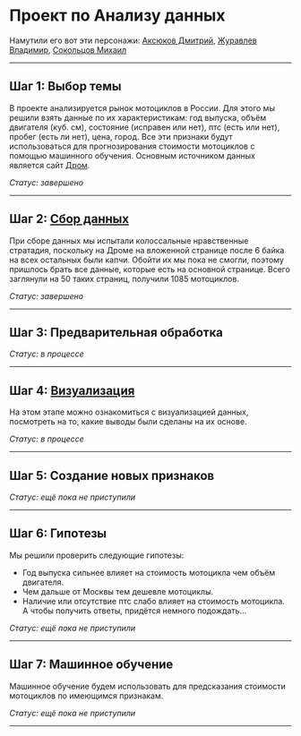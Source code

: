 # Проект по Анализу данных

Намутили его вот эти персонажи: [Аксюков Дмитрий](https://t.me/AxDm4), [Журавлев Владимир](https://t.me/zhuravlevvk), [Сокольцов Михаил](https://t.me/Socolec)

---

## Шаг 1: Выбор темы

В проекте анализируется рынок мотоциклов в России. Для этого мы решили взять данные по их характеристикам: год выпуска, объём двигателя (куб. см), состояние (исправен или нет), птс (есть или нет), пробег (есть ли нет), цена, город. Все эти признаки будут использоваться для прогнозирования стоимости мотоциклов с помощью машинного обучения. Основным источником данных является сайт [Дром](https://moto.drom.ru/sale/). 

*Статус: завершено*

---

## Шаг 2: [Сбор данных](https://github.com/VKZhuravlev/ANDANPROJECT2024/blob/main/Сбор%20данных.ipynb)

При сборе данных мы испытали колоссальные нравственные стратадия, поскольку на Дроме на вложенной странице после 6 байка на всех остальных были капчи. Обойти их мы пока не смогли, поэтому пришлось брать все данные, которые есть на основной странице. Всего заглянули на 50 таких страниц, получили 1085 мотоциклов.

*Статус: завершено*

---

## Шаг 3: Предварительная обработка

*Статус: в процессе*

---

## Шаг 4: [Визуализация](https://github.com/VKZhuravlev/ANDANPROJECT2024/blob/main/Визуализация.ipynb)

На этом этапе можно ознакомиться с визуализацией данных, посмотреть на то, какие выводы были сделаны на их основе.

*Статус: в процессе*

---

## Шаг 5: Создание новых признаков

*Статус: ещё пока не приступили* 

---

## Шаг 6: Гипотезы

Мы решили проверить следующие гипотезы:
- Год выпуска сильнее влияет на стоимость мотоцикла чем объём двигателя.
- Чем дальше от Москвы тем дешевле мотоциклы.
- Наличие или отсутствие птс слабо влияет на стоимость мотоцикла.
А чтобы получить ответы, придётся немного подождать...

*Статус: ещё пока не приступили* 

---

## Шаг 7: Машинное обучение

Машинное обучение будем использовать для предсказания стоимости мотоциклов по имеющимся признакам.

*Статус: ещё пока не приступили* 

---

